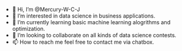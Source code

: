 - 👋 Hi, I’m @Mercury-W-C-J
- 👀 I’m interested in data science in business applications.
- 🌱 I’m currently learning basic machine learning alogrithms and optimization.
- 💞️ I’m looking to collaborate on all kinds of data science contests.
- 📫 How to reach me feel free to contact me via chatbox.

<!---
Mercury-W-C-J/Mercury-W-C-J is a ✨ special ✨ repository because its `README.md` (this file) appears on your GitHub profile.
You can click the Preview link to take a look at your changes.
--->
